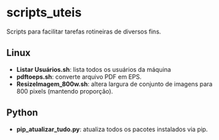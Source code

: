 # scripts_uteis

Scripts para facilitar tarefas rotineiras de diversos fins.

## Linux

* **Listar Usuários.sh**: lista todos os usuários da máquina
* **pdftoeps.sh**: converte arquivo PDF em EPS.
* **ResizeImagem_800w.sh**: altera largura de conjunto de imagens para 800 pixels (mantendo proporção).

## Python

* **pip\_atualizar\_tudo.py**: atualiza todos os pacotes instalados via pip.
